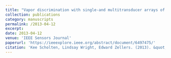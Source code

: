 ```yaml
---
title: "Vapor discrimination with single-and multitransducer arrays of nanoparticle-coated chemiresistors and resonators"
collection: publications
category: manuscripts
permalink: /2013-04-12
excerpt: 
date: 2013-04-12
venue: 'IEEE Sensors Journal'
paperurl: 'https://ieeexplore.ieee.org/abstract/document/6497475/'
citation: 'Kee Scholten, Lindsay Wright, Edward Zellers. (2013). &quot;Vapor discrimination with single-and multitransducer arrays of nanoparticle-coated chemiresistors and resonators.&quot; <i>IEEE Sensors Journal</i>. 13(6).'
---
```

<!--The contents above will be part of a list of publications, if the user clicks the link for the publication than the contents of section will be rendered as a full page, allowing you to provide more information about the paper for the reader. When publications are displayed as a single page, the contents of the above "citation" field will automatically be included below this section in a smaller font.-->

